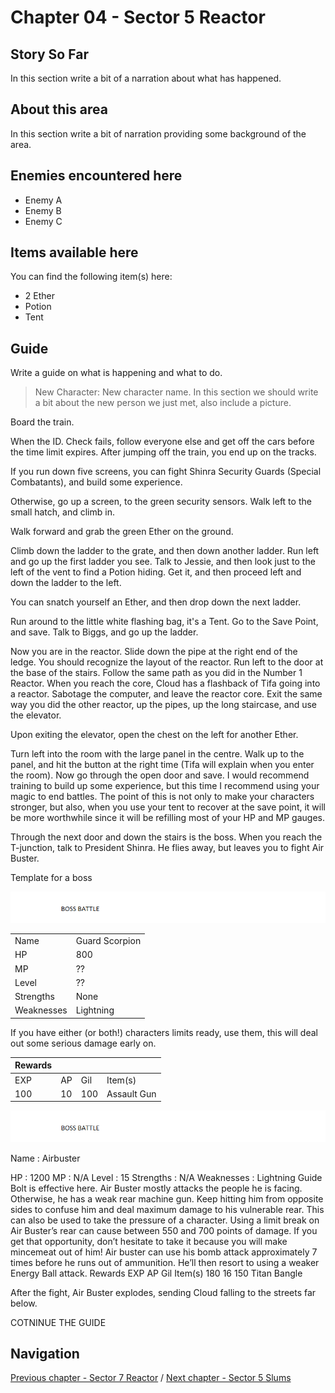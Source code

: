 #  Chapter 04 - Sector 5 Reactor


## Story So Far

In this section write a bit of a narration about what has happened.

## About this area

In this section write a bit of narration providing some background of the area.

## Enemies encountered here

- Enemy A
- Enemy B
- Enemy C

## Items available here

You can find the following item(s) here:

- 2 Ether
- Potion
- Tent

## Guide

Write a guide on what is happening and what to do.

>
> New Character: New character name. 
> In this section we should write a bit about the new person we just met, also include a picture.
>


Board the train. 



When the ID. Check fails, follow everyone else and get off the cars before the time limit expires. After jumping off the train, you end up on the tracks.



If you run down five screens, you can fight Shinra Security Guards (Special Combatants), and build some experience. 





Otherwise, go up a screen, to the green security sensors. Walk left to the small hatch, and climb in.

  
Walk forward and grab the green Ether on the ground. 


Climb down the ladder to the grate, and then down another ladder. Run left and go up the first ladder you see. Talk to Jessie, and then look just to the left of the vent to find a Potion hiding.  Get it, and then proceed left and down the ladder to the left.

 
 
You can snatch yourself an Ether, and then drop down the next ladder. 

Run around to the little white flashing bag, it's a Tent. Go to the Save Point, and save. Talk to Biggs, and go up the ladder.


  
 


Now you are in the reactor. Slide down the pipe at the right end of the ledge. You should recognize the layout of the reactor. Run left to the door at the base of the stairs. Follow the same path as you did in the Number 1 Reactor. When you reach the core, Cloud has a flashback of Tifa going into a reactor. Sabotage the computer, and leave the reactor core. Exit the same way you did the other reactor, up the pipes, up the long staircase, and use the elevator.



Upon exiting the elevator, open the chest on the left for another Ether. 



Turn left into the room with the large panel in the centre. Walk up to the panel, and hit the button at the right time (Tifa will explain when you enter the room). Now go through the open door and save. I would recommend training to build up some experience, but this time I recommend using your magic to end battles. The point of this is not only to make your characters stronger, but also, when you use your tent to recover at the save point, it will be more worthwhile since it will be refilling most of your HP and MP gauges.

Through the next door and down the stairs is the boss. When you reach the T-junction, talk to President Shinra. He flies away, but leaves you to fight Air Buster. 

Template for a boss

![Alt Text To Be Populated](../general-assets/boss-banner.png) 

|   |   |
|---|---|
| Name  | Guard Scorpion  |
| HP  | 800  |
| MP  | ??  |
| Level  | ??  |
| Strengths  | None  |
| Weaknesses  | Lightning  |

If you have either (or both!) characters limits ready, use them, this will deal out some serious damage early on.




| Rewards  |   |   |   |
|---|---|---|---|
| EXP  | AP  | Gil  | Item(s)  |
| 100  | 10  | 100  | Assault Gun  |

![Alt Text To Be Populated](../general-assets/boss-banner.png) 





Name :
Airbuster

HP :
1200
MP : 
N/A
Level :
15
Strengths :
N/A
Weaknesses : 
Lightning
Guide
Bolt is effective here. Air Buster mostly attacks the people he is facing. Otherwise, he has a weak rear machine gun. Keep hitting him from opposite sides to confuse him and deal maximum damage to his vulnerable rear. This can also be used to take the pressure of a character. Using a limit break on Air Buster’s rear can cause between 550 and 700 points of damage. If you get that opportunity, don’t hesitate to take it because you will make mincemeat out of him! Air buster can use his bomb attack approximately 7 times before he runs out of ammunition. He’ll then resort to using a weaker Energy Ball attack.
Rewards
EXP
AP
Gil
Item(s)
180
16
150
Titan Bangle



After the fight, Air Buster explodes, sending Cloud falling to the streets far below. 



COTNINUE THE GUIDE


## Navigation
[Previous chapter - Sector 7 Reactor](/chapter-03-sector-7-slums.md) / [Next chapter - Sector 5 Slums](/chapter-05-sector-5-slums.mdd)

